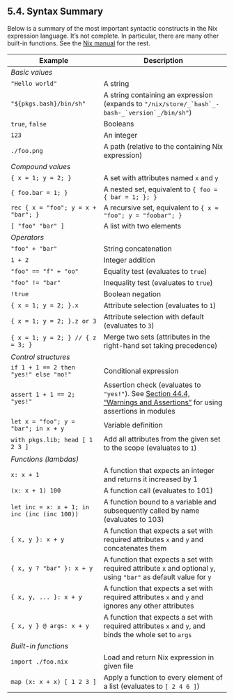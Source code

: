 ## 5.4. Syntax Summary[](https://nixos.org/nixos/manual/index.html#sec-nix-syntax-summary)

Below is a summary of the most important syntactic constructs in the Nix expression language. It’s
not complete. In particular, there are many other built-in functions. See the
[Nix manual](https://nixos.org/nix/manual/#chap-writing-nix-expressions) for the rest.

| Example                                      | Description                                                                                                                                                                                                      |
| -------------------------------------------- | ---------------------------------------------------------------------------------------------------------------------------------------------------------------------------------------------------------------- |
| _Basic values_                               |                                                                                                                                                                                                                  |
| `"Hello world"`                              | A string                                                                                                                                                                                                         |
| `"${pkgs.bash}/bin/sh"`                      | A string containing an expression (expands to `` "/nix/store/_`hash`_-bash-_`version`_/bin/sh" ``)                                                                                                               |
| `true`, `false`                              | Booleans                                                                                                                                                                                                         |
| `123`                                        | An integer                                                                                                                                                                                                       |
| `./foo.png`                                  | A path (relative to the containing Nix expression)                                                                                                                                                               |
| _Compound values_                            |                                                                                                                                                                                                                  |
| `{ x = 1; y = 2; }`                          | A set with attributes named `x` and `y`                                                                                                                                                                          |
| `{ foo.bar = 1; }`                           | A nested set, equivalent to `{ foo = { bar = 1; }; }`                                                                                                                                                            |
| `rec { x = "foo"; y = x + "bar"; }`          | A recursive set, equivalent to `{ x = "foo"; y = "foobar"; }`                                                                                                                                                    |
| `[ "foo" "bar" ]`                            | A list with two elements                                                                                                                                                                                         |
| _Operators_                                  |                                                                                                                                                                                                                  |
| `"foo" + "bar"`                              | String concatenation                                                                                                                                                                                             |
| `1 + 2`                                      | Integer addition                                                                                                                                                                                                 |
| `"foo" == "f" + "oo"`                        | Equality test (evaluates to `true`)                                                                                                                                                                              |
| `"foo" != "bar"`                             | Inequality test (evaluates to `true`)                                                                                                                                                                            |
| `!true`                                      | Boolean negation                                                                                                                                                                                                 |
| `{ x = 1; y = 2; }.x`                        | Attribute selection (evaluates to `1`)                                                                                                                                                                           |
| `{ x = 1; y = 2; }.z or 3`                   | Attribute selection with default (evaluates to `3`)                                                                                                                                                              |
| `{ x = 1; y = 2; } // { z = 3; }`            | Merge two sets (attributes in the right-hand set taking precedence)                                                                                                                                              |
| _Control structures_                         |                                                                                                                                                                                                                  |
| `if 1 + 1 == 2 then "yes!" else "no!"`       | Conditional expression                                                                                                                                                                                           |
| `assert 1 + 1 == 2; "yes!"`                  | Assertion check (evaluates to `"yes!"`). See [Section 44.4, “Warnings and Assertions”](https://nixos.org/nixos/manual/index.html#sec-assertions "44.4. Warnings and Assertions") for using assertions in modules |
| `let x = "foo"; y = "bar"; in x + y`         | Variable definition                                                                                                                                                                                              |
| `with pkgs.lib; head [ 1 2 3 ]`              | Add all attributes from the given set to the scope (evaluates to `1`)                                                                                                                                            |
| _Functions (lambdas)_                        |                                                                                                                                                                                                                  |
| `x: x + 1`                                   | A function that expects an integer and returns it increased by 1                                                                                                                                                 |
| `(x: x + 1) 100`                             | A function call (evaluates to 101)                                                                                                                                                                               |
| `let inc = x: x + 1; in inc (inc (inc 100))` | A function bound to a variable and subsequently called by name (evaluates to 103)                                                                                                                                |
| `{ x, y }: x + y`                            | A function that expects a set with required attributes `x` and `y` and concatenates them                                                                                                                         |
| `{ x, y ? "bar" }: x + y`                    | A function that expects a set with required attribute `x` and optional `y`, using `"bar"` as default value for `y`                                                                                               |
| `{ x, y, ... }: x + y`                       | A function that expects a set with required attributes `x` and `y` and ignores any other attributes                                                                                                              |
| `{ x, y } @ args: x + y`                     | A function that expects a set with required attributes `x` and `y`, and binds the whole set to `args`                                                                                                            |
| _Built-in functions_                         |                                                                                                                                                                                                                  |
| `import ./foo.nix`                           | Load and return Nix expression in given file                                                                                                                                                                     |
| `map (x: x + x) [ 1 2 3 ]`                   | Apply a function to every element of a list (evaluates to `[ 2 4 6 ]`)                                                                                                                                           |
